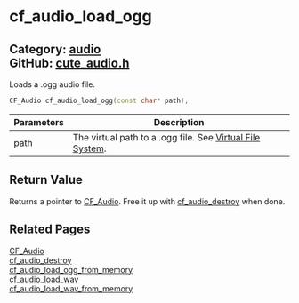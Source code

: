 [](../header.md ':include')

# cf_audio_load_ogg

Category: [audio](/api_reference?id=audio)  
GitHub: [cute_audio.h](https://github.com/RandyGaul/cute_framework/blob/master/include/cute_audio.h)  
---

Loads a .ogg audio file.

```cpp
CF_Audio cf_audio_load_ogg(const char* path);
```

Parameters | Description
--- | ---
path | The virtual path to a .ogg file. See [Virtual File System](https://randygaul.github.io/cute_framework/#/topics/virtual_file_system).

## Return Value

Returns a pointer to [CF_Audio](/audio/cf_audio.md). Free it up with [cf_audio_destroy](/audio/cf_audio_destroy.md) when done.

## Related Pages

[CF_Audio](/audio/cf_audio.md)  
[cf_audio_destroy](/audio/cf_audio_destroy.md)  
[cf_audio_load_ogg_from_memory](/audio/cf_audio_load_ogg_from_memory.md)  
[cf_audio_load_wav](/audio/cf_audio_load_wav.md)  
[cf_audio_load_wav_from_memory](/audio/cf_audio_load_wav_from_memory.md)  
